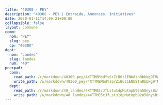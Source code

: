 ```yaml
---
title: "40300 - PEY"
description: "40300 - PEY | Entraide, Annonces, Initiatives"
date: 2020-01-11T14:09:21+09:00
collapsible: false
layout: commune
comm:
  nom: "PEY"
  slug: pey
  cp: "40300"
dept:
  nom: "Landes"
  slug: landes
  num: "40"
peerpad:
  comm:
    read_path: /r/markdown/40300_pey/4XTTMBMbdYs6rZiB6z1ENb8tnRbbkg9TMgmhgryNAUZbxuQPY
    write_path: /w/markdown/40300_pey/4XTTMBMbdYs6rZiB6z1ENb8tnRbbkg9TMgmhgryNAUZbxuQPY-K3TgUs3R7P82DiaxLsfM7QbdB3tAm9dF1aB4cvU7vnbhw3vrFwD9Yk7Bs27Pd5gPK7cW1UkAgx84NCsFxL1ZiwGPoUVShg19nDFX8zvBPFyESpEUyqYbPn5YqvA9CiuuELMS3xB8
  dept:
    read_path: /r/markdown/40_landes/4XTTMB5cJfLstu1dpMutnpb92n58nysBxt2LvNHp8iFa2he7h
    write_path: /w/markdown/40_landes/4XTTMB5cJfLstu1dpMutnpb92n58nysBxt2LvNHp8iFa2he7h-K3TgUvrqNj5GqBsxRXbDQxXTucun7uHSVZWT5C8CgQNaESTTE4cfR63JCubPGiKkKruc9dwpRJsb8aWPbJoGCdC5JVr33cPSqpb1rkjpoPrBPEdrj3zMya2yHWSYgr5GG1nyDstK
---
```


